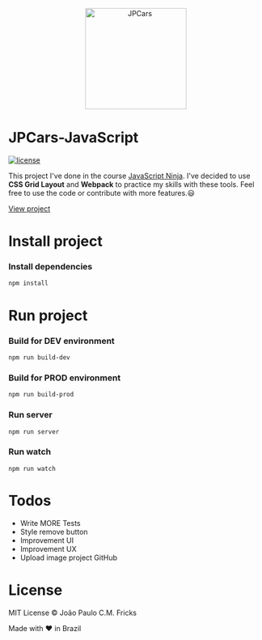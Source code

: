 <p align="center"><img src="jpcars.png" alt="JPCars" width="200"></p>

# JPCars-JavaScript

[![license](https://img.shields.io/github/license/LFeh/1500-translator.svg)](./license.md)

This project I've done in the course [JavaScript Ninja](https://blog.da2k.com.br/curso-javascript-ninja/).
I've decided to use **CSS Grid Layout** and **Webpack** to practice my skills with these tools.
Feel free to use the code or contribute with more features.😃

[View project](https://jpcars.netlify.com/)

# Install project

### Install dependencies
```
npm install
```
# Run project

### Build for DEV environment
```
npm run build-dev
```
### Build for PROD environment
```
npm run build-prod
```
### Run server
```
npm run server
```
### Run watch
```
npm run watch
```

# Todos
  - Write MORE Tests
  - Style remove button
  - Improvement UI
  - Improvement UX
  - Upload image project GitHub

# License

MIT License © João Paulo C.M. Fricks

Made with ❤ in Brazil

